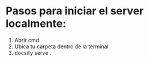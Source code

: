# Pasos para iniciar el server localmente:
1. Abrir cmd
2. Ubica tu carpeta dentro de la terminal
3. docsify serve .
